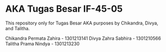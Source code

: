 # AKA Tugas Besar IF-45-05
This repository only for Tugas Besar AKA purposes by Chikandra, Divya, and Talitha.

Chikandra Permata Zahira - 1301213141
Divya Zahra Sabhira - 1301210566
Talitha Prama Nindya - 1301213230
